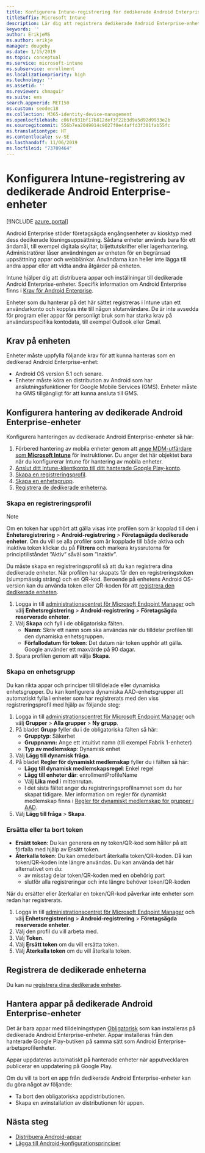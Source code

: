 ```yaml
---
title: Konfigurera Intune-registrering för dedikerade Android Enterprise-enheter
titleSuffix: Microsoft Intune
description: Lär dig att registrera dedikerade Android Enterprise-enheter i Intune.
keywords: ''
author: ErikjeMS
ms.author: erikje
manager: dougeby
ms.date: 1/15/2019
ms.topic: conceptual
ms.service: microsoft-intune
ms.subservice: enrollment
ms.localizationpriority: high
ms.technology: ''
ms.assetid: ''
ms.reviewer: chmaguir
ms.suite: ems
search.appverid: MET150
ms.custom: seodec18
ms.collection: M365-identity-device-management
ms.openlocfilehash: c06fe931bf17b812def3f22b3d9a5d92d9933e2b
ms.sourcegitcommit: 556b7ea2049014c9027f0e44affd3f301fab55fc
ms.translationtype: HT
ms.contentlocale: sv-SE
ms.lasthandoff: 11/06/2019
ms.locfileid: "73709464"
---
```

# <a name="set-up-intune-enrollment-of-android-enterprise-dedicated-devices"></a>Konfigurera Intune-registrering av dedikerade Android Enterprise-enheter

[!INCLUDE [azure_portal](../includes/azure_portal.md)]

Android Enterprise stöder företagsägda engångsenheter av kiosktyp med dess dedikerade lösningsuppsättning. Sådana enheter används bara för ett ändamål, till exempel digitala skyltar, biljettutskrifter eller lagerhantering. Administratörer låser användningen av enheten för en begränsad uppsättning appar och webblänkar. Användarna kan heller inte lägga till andra appar eller att vidta andra åtgärder på enheten.

Intune hjälper dig att distribuera appar och inställningar till dedikerade Android Enterprise-enheter. Specifik information om Android Enterprise finns i [Krav för Android Enterprise](https://support.google.com/work/android/answer/6174145?hl=en&ref_topic=6151012).

Enheter som du hanterar på det här sättet registreras i Intune utan ett användarkonto och kopplas inte till någon slutanvändare. De är inte avsedda för program eller appar för personligt bruk som har starka krav på användarspecifika kontodata, till exempel Outlook eller Gmail.

## <a name="device-requirements"></a>Krav på enheten

Enheter måste uppfylla följande krav för att kunna hanteras som en dedikerad Android Enterprise-enhet:

- Android OS version 5.1 och senare.
- Enheter måste köra en distribution av Android som har anslutningsfunktioner för Google Mobile Services (GMS). Enheter måste ha GMS tillgängligt för att kunna ansluta till GMS.

## <a name="set-up-android-enterprise-dedicated-device-management"></a>Konfigurera hantering av dedikerade Android Enterprise-enheter

Konfigurera hanteringen av dedikerade Android Enterprise-enheter så här:

1. Förbered hantering av mobila enheter genom att [ange MDM-utfärdare som **Microsoft Intune**](../fundamentals/mdm-authority-set.md) för instruktioner. Du anger det här objektet bara när du konfigurerar Intune för hantering av mobila enheter.
2. [Anslut ditt Intune-klientkonto till ditt hanterade Google Play-konto](connect-intune-android-enterprise.md).
3. [Skapa en registreringsprofil](#create-an-enrollment-profile).
4. [Skapa en enhetsgrupp](#create-a-device-group).
5. [Registrera de dedikerade enheterna](#enroll-the-dedicated-devices).

### <a name="create-an-enrollment-profile"></a>Skapa en registreringsprofil

> [!NOTE]
> Om en token har upphört att gälla visas inte profilen som är kopplad till den i **Enhetsregistrering** > **Android-registrering** > **Företagsägda dedikerade enheter**. Om du vill se alla profiler som är kopplade till både aktiva och inaktiva token klickar du på **Filtrera** och markera kryssrutorna för principtillståndet ”Aktiv” såväl som ”Inaktiv”. 

Du måste skapa en registreringsprofil så att du kan registrera dina dedikerade enheter. När profilen har skapats får den en registreringstoken (slumpmässig sträng) och en QR-kod. Beroende på enhetens Android OS-version kan du använda token eller QR-koden för att [registrera den dedikerade enheten](#enroll-the-dedicated-devices).

1. Logga in till [administrationscentret för Microsoft Endpoint Manager](https://go.microsoft.com/fwlink/?linkid=2109431) och välj **Enhetsregistrering** > **Android-registrering** > **Företagsägda reserverade enheter**.
2. Välj **Skapa** och fyll i de obligatoriska fälten.
    - **Namn**: Skriv ett namn som ska användas när du tilldelar profilen till den dynamiska enhetsgruppen.
    - **Förfallodatum för token**: Det datum när token upphör att gälla. Google använder ett maxvärde på 90 dagar.
3. Spara profilen genom att välja **Skapa**.

### <a name="create-a-device-group"></a>Skapa en enhetsgrupp

Du kan rikta appar och principer till tilldelade eller dynamiska enhetsgrupper. Du kan konfigurera dynamiska AAD-enhetsgrupper att automatiskt fylla i enheter som har registrerats med den viss registreringsprofil med hjälp av följande steg:

1. Logga in till [administrationscentret för Microsoft Endpoint Manager](https://go.microsoft.com/fwlink/?linkid=2109431) och välj **Grupper** > **Alla grupper** > **Ny grupp**.
2. På bladet **Grupp** fyller du i de obligatoriska fälten så här:
    - **Grupptyp**: Säkerhet
    - **Gruppnamn:** Ange ett intuitivt namn (till exempel Fabrik 1-enheter)
    - **Typ av medlemskap**: Dynamisk enhet
3. Välj **Lägg till dynamisk fråga**.
4. På bladet **Regler för dynamiskt medlemskap** fyller du i fälten så här:
    - **Lägg till dynamisk medlemskapsregel**: Enkel regel
    - **Lägg till enheter där**: enrollmentProfileName
    - Välj **Lika med** i mittenrutan.
    - I det sista fältet anger du registreringsprofilnamnet som du har skapat tidigare.
    Mer information om regler för dynamiskt medlemskap finns i [Regler för dynamiskt medlemskap för grupper i AAD](https://docs.microsoft.com/azure/active-directory/users-groups-roles/groups-dynamic-membership). 
5. Välj **Lägg till fråga** > **Skapa**.

### <a name="replace-or-remove-tokens"></a>Ersätta eller ta bort token

- **Ersätt token**: Du kan generera en ny token/QR-kod som håller på att förfalla med hjälp av Ersätt token.
- **Återkalla token**: Du kan omedelbart återkalla token/QR-koden. Då kan token/QR-koden inte längre användas. Du kan använda det här alternativet om du:
  - av misstag delar token/QR-koden med en obehörig part
  - slutför alla registreringar och inte längre behöver token/QR-koden

När du ersätter eller återkallar en token/QR-kod påverkar inte enheter som redan har registrerats.

1. Logga in till [administrationscentret för Microsoft Endpoint Manager](https://go.microsoft.com/fwlink/?linkid=2109431) och välj **Enhetsregistrering** > **Android-registrering** > **Företagsägda reserverade enheter**.
2. Välj den profil du vill arbeta med.
3. Välj **Token**.
4. Välj **Ersätt token** om du vill ersätta token.
5. Välj **Återkalla token** om du vill återkalla token.

## <a name="enroll-the-dedicated-devices"></a>Registrera de dedikerade enheterna

Du kan nu [registrera dina dedikerade enheter](android-dedicated-devices-fully-managed-enroll.md).

## <a name="managing-apps-on-android-enterprise-dedicated-devices"></a>Hantera appar på dedikerade Android Enterprise-enheter

Det är bara appar med tilldelningstypen [Obligatorisk](../apps/apps-deploy.md#assign-an-app) som kan installeras på dedikerade Android Enterprise-enheter. Appar installeras från den hanterade Google Play-butiken på samma sätt som Android Enterprise-arbetsprofilenheter.

Appar uppdateras automatiskt på hanterade enheter när apputvecklaren publicerar en uppdatering på Google Play.

Om du vill ta bort en app från dedikerade Android Enterprise-enheter kan du göra något av följande:
- Ta bort den obligatoriska appdistributionen.
- Skapa en avinstallation av distributionen för appen.

## <a name="next-steps"></a>Nästa steg
- [Distribuera Android-appar](../apps/apps-deploy.md)
- [Lägga till Android-konfigurationsprinciper](../configuration/device-profiles.md)
